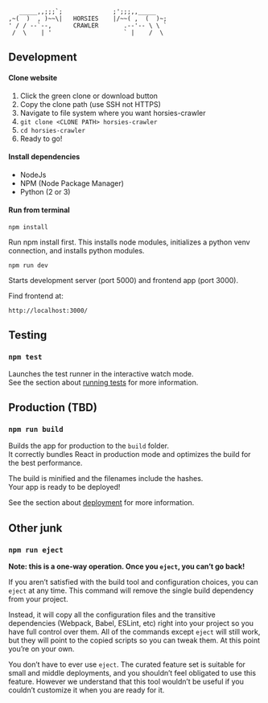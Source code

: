        _____,,;;;`;              ;';;;,,_____
    ,~(  )  , )~~\|   HORSIES    |/~~( ,  (  )~;
    ' / / --`--,      CRAWLER       .--'-- \ \ `
     /  \    | '                    ` |    /  \

## Development

#### Clone website

1. Click the green clone or download button
2. Copy the clone path (use SSH not HTTPS)
3. Navigate to file system where you want horsies-crawler
4. `git clone <CLONE PATH> horsies-crawler`
5. `cd horsies-crawler`
6. Ready to go!

#### Install dependencies

- NodeJs
- NPM (Node Package Manager)
- Python (2 or 3)

#### Run from terminal

`npm install`

Run npm install first. This installs node modules, initializes a
python venv connection, and installs python modules.

`npm run dev`

Starts development server (port 5000) and frontend app (port 3000).

Find frontend at:

`http://localhost:3000/`

## Testing

### `npm test`

Launches the test runner in the interactive watch mode.<br>
See the section about [running tests](https://facebook.github.io/create-react-app/docs/running-tests) for more information.

## Production (TBD)

### `npm run build`

Builds the app for production to the `build` folder.<br>
It correctly bundles React in production mode and optimizes the build for the best performance.

The build is minified and the filenames include the hashes.<br>
Your app is ready to be deployed!

See the section about [deployment](https://facebook.github.io/create-react-app/docs/deployment) for more information.

## Other junk

### `npm run eject`

**Note: this is a one-way operation. Once you `eject`, you can’t go back!**

If you aren’t satisfied with the build tool and configuration choices, you can `eject` at any time. This command will remove the single build dependency from your project.

Instead, it will copy all the configuration files and the transitive dependencies (Webpack, Babel, ESLint, etc) right into your project so you have full control over them. All of the commands except `eject` will still work, but they will point to the copied scripts so you can tweak them. At this point you’re on your own.

You don’t have to ever use `eject`. The curated feature set is suitable for small and middle deployments, and you shouldn’t feel obligated to use this feature. However we understand that this tool wouldn’t be useful if you couldn’t customize it when you are ready for it.

